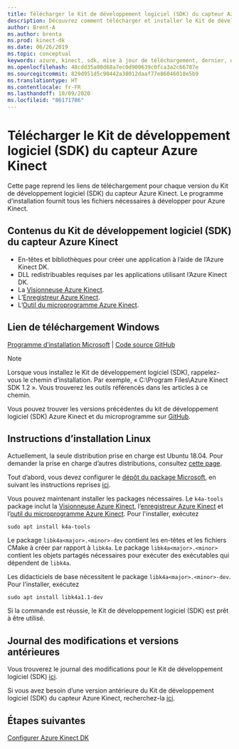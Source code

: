```yaml
---
title: Télécharger le Kit de développement logiciel (SDK) du capteur Azure Kinect
description: Découvrez comment télécharger et installer le Kit de développement logiciel (SDK) du capteur Azure Kinect sur Windows et Linux.
author: Brent-A
ms.author: brenta
ms.prod: kinect-dk
ms.date: 06/26/2019
ms.topic: conceptual
keywords: azure, kinect, sdk, mise à jour de téléchargement, dernier, disponible, installer
ms.openlocfilehash: 48cdd35a80d68a7ec0d900639c0fca3a2c66787e
ms.sourcegitcommit: 829d951d5c90442a38012daaf77e86046018e5b9
ms.translationtype: HT
ms.contentlocale: fr-FR
ms.lasthandoff: 10/09/2020
ms.locfileid: "86171786"
---
```

# <a name="azure-kinect-sensor-sdk-download"></a>Télécharger le Kit de développement logiciel (SDK) du capteur Azure Kinect

Cette page reprend les liens de téléchargement pour chaque version du Kit de développement logiciel (SDK) du capteur Azure Kinect. Le programme d’installation fournit tous les fichiers nécessaires à développer pour Azure Kinect.

## <a name="azure-kinect-sensor-sdk-contents"></a>Contenus du Kit de développement logiciel (SDK) du capteur Azure Kinect

- En-têtes et bibliothèques pour créer une application à l’aide de l’Azure Kinect DK.
- DLL redistribuables requises par les applications utilisant l’Azure Kinect DK.
- La [Visionneuse Azure Kinect](azure-kinect-viewer.md).
- L’[Enregistreur Azure Kinect](azure-kinect-recorder.md).
- L’[Outil du microprogramme Azure Kinect](azure-kinect-firmware-tool.md).

## <a name="windows-download-link"></a>Lien de téléchargement Windows

[Programme d’installation Microsoft](https://download.microsoft.com/download/3/d/6/3d6d9e99-a251-4cf3-8c6a-8e108e960b4b/Azure%20Kinect%20SDK%201.4.1.exe) | [Code source GitHub](https://github.com/microsoft/Azure-Kinect-Sensor-SDK/issues/1093)

> [!NOTE]
> Lorsque vous installez le Kit de développement logiciel (SDK), rappelez-vous le chemin d’installation. Par exemple, « C:\Program Files\Azure Kinect SDK 1.2 ». Vous trouverez les outils référencés dans les articles à ce chemin.

Vous pouvez trouver les versions précédentes du kit de développement logiciel (SDK) Azure Kinect et du microprogramme sur [GitHub](https://github.com/microsoft/Azure-Kinect-Sensor-SDK/blob/develop/docs/usage.md).

## <a name="linux-installation-instructions"></a>Instructions d’installation Linux

Actuellement, la seule distribution prise en charge est Ubuntu 18.04. Pour demander la prise en charge d’autres distributions, consultez [cette page](https://aka.ms/azurekinectfeedback).

Tout d’abord, vous devez configurer le [dépôt du package Microsoft](https://packages.microsoft.com/), en suivant les instructions reprises [ici](https://docs.microsoft.com/windows-server/administration/linux-package-repository-for-microsoft-software).

Vous pouvez maintenant installer les packages nécessaires. Le `k4a-tools` package inclut la [Visionneuse Azure Kinect](azure-kinect-viewer.md), l’[enregistreur Azure Kinect](record-sensor-streams-file.md) et l’[outil du microprogramme Azure Kinect](azure-kinect-firmware-tool.md). Pour l'installer, exécutez

 `sudo apt install k4a-tools`

 Le package `libk4a<major>.<minor>-dev` contient les en-têtes et les fichiers CMake à créer par rapport à `libk4a`.
Le package `libk4a<major>.<minor>` contient les objets partagés nécessaires pour exécuter des exécutables qui dépendent de `libk4a`.

 Les didacticiels de base nécessitent le package `libk4a<major>.<minor>-dev`. Pour l'installer, exécutez

 `sudo apt install libk4a1.1-dev`

Si la commande est réussie, le Kit de développement logiciel (SDK) est prêt à être utilisé.

## <a name="change-log-and-older-versions"></a>Journal des modifications et versions antérieures

Vous trouverez le journal des modifications pour le Kit de développement logiciel (SDK) [ici](https://github.com/microsoft/Azure-Kinect-Sensor-SDK/blob/develop/CHANGELOG.md).

Si vous avez besoin d’une version antérieure du Kit de développement logiciel (SDK) du capteur Azure Kinect, recherchez-la [ici](https://github.com/microsoft/Azure-Kinect-Sensor-SDK/blob/develop/docs/usage.md).

## <a name="next-steps"></a>Étapes suivantes

[Configurer Azure Kinect DK](set-up-azure-kinect-dk.md)
